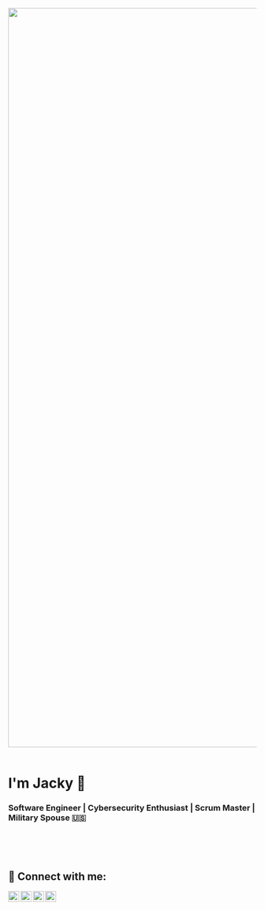 <img width=1500 src="https://user-images.githubusercontent.com/109121563/229381372-a7d53e87-bc71-41c7-96ba-f5a7d4500c6d.png"><br><br>
<h1>I'm Jacky 👋</h1>
<h3>Software Engineer  |  Cybersecurity Enthusiast  |  Scrum Master  |  Military Spouse 🇺🇸</h2>
<br>
<br>
<br>




<h2> 🤳 Connect with me:</h2>

[<img align="left" alt="JaclynCarey | Twitter" width="22px" src="https://cdn.jsdelivr.net/npm/simple-icons@v3/icons/twitter.svg" />][twitter]
[<img align="left" alt="JaclynCarey | LinkedIn" width="22px" src="https://cdn.jsdelivr.net/npm/simple-icons@v3/icons/linkedin.svg" />][linkedin]
[<img align="left" alt="JaclynCarey | Instagram" width="22px" src="https://cdn.jsdelivr.net/npm/simple-icons@v3/icons/instagram.svg" />][instagram]
[<img align="left" alt="JaclynCarey | Email" width="22px" src="https://cdn.jsdelivr.net/npm/simple-icons@3.13.0/icons/mail-dot-ru.svg" />][email]



[linkedin]: https://linkedin.com/in/jaclyncarey
[email]: mailto:contact@jaclyncarey.com
[twitter]: https://twitter.com/jackycarey
[instagram]: https://www.instagram.com/jackycancode/



<!--
**jaclynscarey/jaclynscarey** is a ✨ _special_ ✨ repository because its `README.md` (this file) appears on your GitHub profile.

Here are some ideas to get you started:

- 🔭 I’m currently working on ...
- 🌱 I’m currently learning ...
- 👯 I’m looking to collaborate on ...
- 🤔 I’m looking for help with ...
- 💬 Ask me about ...
- 📫 How to reach me: ...
- 😄 Pronouns: ...
- ⚡ Fun fact: ...
-->
